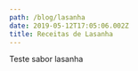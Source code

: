 ```yaml
---
path: /blog/lasanha
date: 2019-05-12T17:05:06.002Z
title: Receitas de Lasanha
---
```

Teste sabor lasanha
